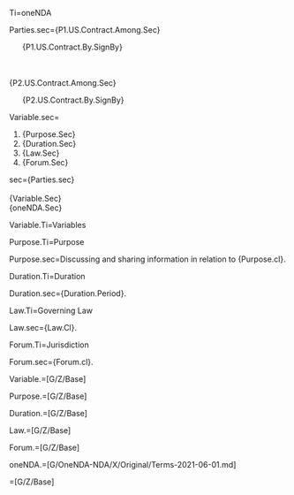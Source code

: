 Ti=oneNDA

Parties.sec={P1.US.Contract.Among.Sec}<ul type="none"><li>{P1.US.Contract.By.SignBy}</ul><br><br>{P2.US.Contract.Among.Sec}<ul type="none"><li>{P2.US.Contract.By.SignBy}</ul>

Variable.sec=<ol><li>{Purpose.Sec}</li><li>{Duration.Sec}</li><li>{Law.Sec}</li><li>{Forum.Sec}</li></ol>

sec={Parties.sec}<br><br>{Variable.Sec}<br>{oneNDA.Sec}

Variable.Ti=Variables

Purpose.Ti=Purpose

Purpose.sec=Discussing and sharing information in relation to {Purpose.cl}.

Duration.Ti=Duration

Duration.sec={Duration.Period}.

Law.Ti=Governing Law

Law.sec={Law.Cl}.

Forum.Ti=Jurisdiction

Forum.sec={Forum.cl}.

Variable.=[G/Z/Base]

Purpose.=[G/Z/Base]

Duration.=[G/Z/Base]

Law.=[G/Z/Base]

Forum.=[G/Z/Base]

oneNDA.=[G/OneNDA-NDA/X/Original/Terms-2021-06-01.md]

=[G/Z/Base]


